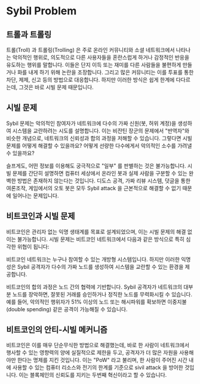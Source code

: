 # Sybil Problem

## 트롤과 트롤링
트롤(Troll) 과 트롤링(Trolling) 은 주로 온라인 커뮤니티와 소셜 네트워크에서 나타나는 악의적인 행위로, 의도적으로 다른 사용자들을 혼란스럽게 하거나 감정적인 반응을 유도하는 행위를 말합니다. 이들은 단지 이득 또는 재미를 다른 사람들을 불편하게 만들거나 화를 내게 하기 위해 논란을 조장합니다. 그리고 많은 커뮤니티는 이를 투표를 통한 차단, 제제, 신고 등의 방법으로 대응합니다. 하지만 이러한 방식은 쉽게 한계에 다다르는데, 그것은 바로 시빌 문제 때문입니다.

## 시빌 문제
Sybil 문제는 악의적인 참여자가 네트워크에 다수의 가짜 신원(봇, 허위 계정)을 생성하여 시스템을 교란하려는 시도를 설명합니다. 이는 비잔틴 장군의 문제에서 "반역자"와 비슷한 개념으로, 네트워크의 신뢰성과 합의 과정을 저해할 수 있습니다. 그렇다면 시빌 문제를 어떻게 해결할 수 있을까요? 어떻게 선량한 다수에게서 악의적인 소수를 가려낼 수 있을까요? 

슬프게도, 어떤 정보를 이용해도 궁극적으로 "일부" 를 판별하는 것은 불가능합니다. 시빌 문제를 간단히 설명하면 컴퓨터 세상에서 온라인 봇과 실제 사람을 구분할 수 있는 완벽한 방법은 존재하지 않는다는 것입니다. 디도스 공격, 가짜 리뷰 시스템, 덧글을 통한 여론조작, 게임에서의 오토 봇은 모두 Sybil attack 을 근본적으로 해결할 수 없기 때문에 일어나는 문제입니다.

## 비트코인과 시빌 문제
비트코인은 관리자 없는 익명 생태계를 목표로 설계되었으며, 이는 시빌 문제의 해결 없이는 불가능합니다. 시빌 문제는 비트코인 네트워크에서 다음과 같은 방식으로 특히 심각한 위협이 됩니다:

비트코인 네트워크는 누구나 참여할 수 있는 개방형 시스템입니다. 하지만 이러한 익명성은 Sybil 공격자가 다수의 가짜 노드를 생성하여 시스템을 교란할 수 있는 환경을 제공합니다.

비트코인의 합의 과정은 노드 간의 협력에 기반합니다. Sybil 공격자가 네트워크의 대부분 노드를 장악하면, 잘못된 거래를 승인하거나 정직한 노드를 무력화시킬 수 있습니다.
예를 들어, 악의적인 행위자가 51% 이상의 노드 또는 해시파워를 확보하면 이중지불(double spending) 같은 공격이 가능해질 수 있습니다.

## 비트코인의 안티-시빌 메커니즘
비트코인은 이를 매우 단순무식한 방법으로 해결했는데, 바로 한 사람이 네트워크에서 행사할 수 있는 영향력의 양에 실질적으로 제한을 두고, 공격자가 더 많은 자원을 사용해야만 한다는 명제를 지킨 것입니다. 이는 "PoW" 라고 불리며, 한 사람이 주어진 시간 내에 사용할 수 있는 컴퓨터 리소스와 전기의 한계를 기준으로 sivil attack 을 방어한 것입니다. 이는 블록체인의 신뢰도를 지키는 두번째 혁신이라고 할 수 있습니다.